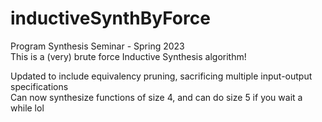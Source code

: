 # inductiveSynthByForce
Program Synthesis Seminar - Spring 2023  
This is a (very) brute force Inductive Synthesis algorithm!

Updated to include equivalency pruning, sacrificing multiple input-output specifications  
Can now synthesize functions of size 4, and can do size 5 if you wait a while lol
